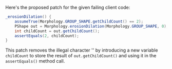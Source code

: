Here's the proposed patch for the given failing client code:

```java
_erosionDilation() {
    assumeTrue(Morphology.GROUP_SHAPE.getChildCount() == 2);
    PShape out = Morphology.erosionDilation(Morphology.GROUP_SHAPE, 0);
    int childCount = out.getChildCount();
    assertEquals(2, childCount);
}
```

This patch removes the illegal character '\' by introducing a new variable `childCount` to store the result of `out.getChildCount()` and using it in the `assertEquals()` method call.